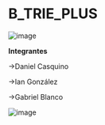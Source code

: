# B_TRIE_PLUS

![image](https://github.com/DanielCasquino/AED_Trie_BPlusTree/assets/130480550/7e49ccee-d7d2-4bb9-a599-e32479d9f340)

**Integrantes**

->Daniel Casquino

->Ian González

->Gabriel Blanco

![image](https://github.com/DanielCasquino/AED_Trie_BPlusTree/assets/130480550/ecdf09c3-ed9e-4012-a685-e2e77f9a12b9)
